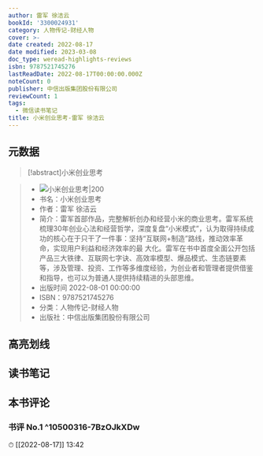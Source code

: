 ```yaml
---
author: 雷军 徐洁云
bookId: '3300024931'
category: 人物传记-财经人物
cover: >-
date created: 2022-08-17
date modified: 2023-03-08
doc_type: weread-highlights-reviews
isbn: 9787521745276
lastReadDate: 2022-08-17T00:00:00.000Z
noteCount: 0
publisher: 中信出版集团股份有限公司
reviewCount: 1
tags:
  - 微信读书笔记
title: 小米创业思考-雷军 徐洁云
---
```


## 元数据

>[!abstract]小米创业思考

> - ![小米创业思考|200](https://weread-1258476243.file.myqcloud.com/weread/cover/31/3300024931/t7_3300024931.jpg)
> - 书名：小米创业思考
> - 作者：雷军 徐洁云
> - 简介：雷军首部作品，完整解析创办和经营小米的商业思考。雷军系统梳理30年创业心法和经营哲学，深度复盘“小米模式”，认为取得持续成功的核心在于只干了一件事：坚持“互联网+制造”路线，推动效率革命，实现用户利益和经济效率的最 大化。雷军在书中首度全面公开包括产品三大铁律、互联网七字诀、高效率模型、爆品模式、生态链要素等，涉及管理、投资、工作等多维度经验，为创业者和管理者提供借鉴和指导，也可以为普通人提供持续精进的头部思维。
> - 出版时间 2022-08-01 00:00:00
> - ISBN：9787521745276
> - 分类：人物传记-财经人物
> - 出版社：中信出版集团股份有限公司

## 高亮划线

## 读书笔记

## 本书评论

### 书评 No.1 ^10500316-7BzOJkXDw

⏱ [[2022-08-17]] 13:42

